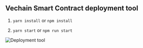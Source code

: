 ## Vechain Smart Contract deployment tool ##

1) `yarn install` or `npm install`

2) `yarn start` or `npm run start`

![Deployment tool](https://i.postimg.cc/rFTqTcwR/deploy-tool.png)
